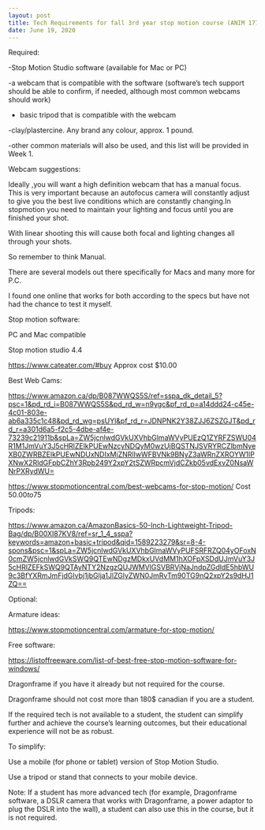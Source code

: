 ```yaml
---
layout: post
title: Tech Requirements for fall 3rd year stop motion course (ANIM 17721)  
date: June 19, 2020
---
```


Required:

-Stop Motion Studio software (available for Mac or PC)

-a webcam that is compatible with the software (software’s tech support should be able to confirm, if needed, although most common webcams should work)

- basic tripod that is compatible with the webcam

-clay/plastercine. Any brand any colour, approx. 1 pound.

-other common materials will also be used, and this list will be provided in Week 1.

 

Webcam suggestions:

 Ideally ,you will want a high definition webcam that has a manual focus. This is very important because an autofocus camera will constantly adjust to give you the best live conditions which are constantly changing.In stopmotion you need to maintain your lighting and focus until you are finished your shot. 

With linear shooting this will cause both focal and lighting changes all through your shots.

So remember to think Manual. 

There are several models out there specifically for Macs and many more for P.C.

I found one online that works for both according to the specs  but have not had the chance to test it myself.

Stop motion software:

PC and Mac compatible

Stop motion studio 4.4

https://www.cateater.com/#buy Approx cost $10.00


Best Web Cams:

https://www.amazon.ca/dp/B087WWQS5S/ref=sspa_dk_detail_5?psc=1&pd_rd_i=B087WWQS5S&pd_rd_w=n9ygc&pf_rd_p=a14ddd24-c45e-4c01-803e-ab6a335c1c48&pd_rd_wg=psUYl&pf_rd_r=JDNPNK2Y38ZJJ6ZSZGJT&pd_rd_r=a301d6a5-f2c5-4dbe-af4e-73239c21911b&spLa=ZW5jcnlwdGVkUXVhbGlmaWVyPUEzQ1ZYRFZSWU04R1M1JmVuY3J5cHRlZElkPUEwNzcyNDQyM0wzUjBQSTNJSVRYRCZlbmNyeXB0ZWRBZElkPUEwNDUxNDIxMjZNRlIwWFBVNk9BNyZ3aWRnZXROYW1lPXNwX2RldGFpbCZhY3Rpb249Y2xpY2tSZWRpcmVjdCZkb05vdExvZ0NsaWNrPXRydWU=


https://www.stopmotioncentral.com/best-webcams-for-stop-motion/ Cost $50.00 to 75$


Tripods:


https://www.amazon.ca/AmazonBasics-50-Inch-Lightweight-Tripod-Bag/dp/B00XI87KV8/ref=sr_1_4_sspa?keywords=amazon+basic+tripod&qid=1589223279&sr=8-4-spons&psc=1&spLa=ZW5jcnlwdGVkUXVhbGlmaWVyPUFSRFRZQ04yOFoxN0cmZW5jcnlwdGVkSWQ9QTEwNDgzMDkxUVdMM1hXOFpXSDdUJmVuY3J5cHRlZEFkSWQ9QTAyNTY2NzgzQUJWMVlGSVBRVjNaJndpZGdldE5hbWU9c3BfYXRmJmFjdGlvbj1jbGlja1JlZGlyZWN0JmRvTm90TG9nQ2xpY2s9dHJ1ZQ==



Optional:

Armature ideas:

https://www.stopmotioncentral.com/armature-for-stop-motion/

Free software:

https://listoffreeware.com/list-of-best-free-stop-motion-software-for-windows/


Dragonframe if you have it already but not required for the course.

Dragonframe should not cost more than 180$ canadian if you are a student.


If the required tech is not available to a student, the student can simplify further and achieve the course’s learning outcomes, but their educational experience will not be as robust.

 

To simplify:

Use a mobile (for phone or tablet) version of Stop Motion Studio.

Use a tripod or stand that connects to your mobile device.

 

Note: If a student has more advanced tech (for example, Dragonframe software, a DSLR camera that works with Dragonframe, a power adaptor to plug the DSLR into the wall), a student can also use this in the course, but it is not required.